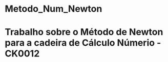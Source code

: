 # Metodo_Num_Newton

# Trabalho sobre o Método de Newton para a cadeira de Cálculo Númerio - CK0012

